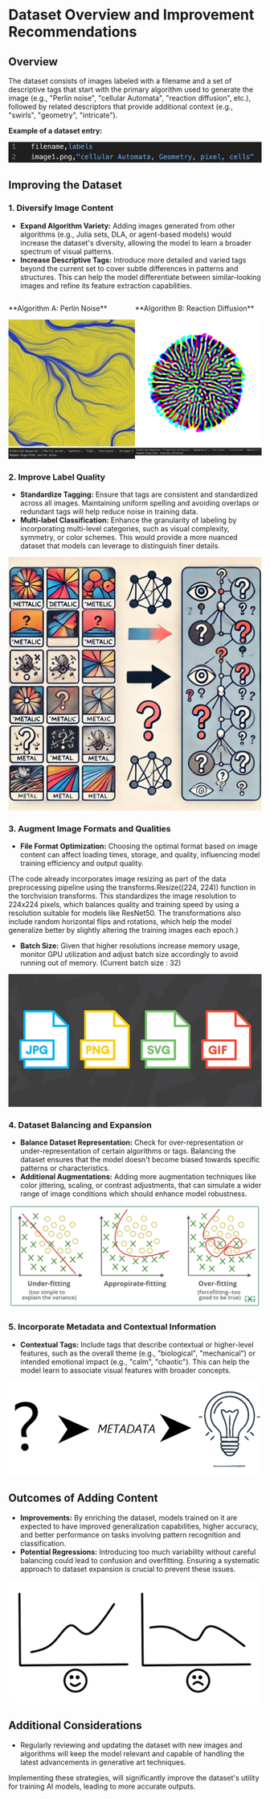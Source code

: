 # Dataset Overview and Improvement Recommendations

## Overview
The dataset consists of images labeled with a filename and a set of descriptive tags that start with the primary algorithm used to generate the image (e.g., "Perlin noise", "cellular Automata", "reaction diffusion", etc.), followed by related descriptors that provide additional context (e.g., "swirls", "geometry", "intricate").

**Example of a dataset entry:**

![Dataset](images/datasetline.png)

## Improving the Dataset

### 1. Diversify Image Content
- **Expand Algorithm Variety:** Adding images generated from other algorithms (e.g., Julia sets, DLA, or agent-based models) would increase the dataset's diversity, allowing the model to learn a broader spectrum of visual patterns.
- **Increase Descriptive Tags:** Introduce more detailed and varied tags beyond the current set to cover subtle differences in patterns and structures. This can help the model differentiate between similar-looking images and refine its feature extraction capabilities.

<div style="display: flex; justify-content: space-around;">
    <div>
        <p>**Algorithm A: Perlin Noise**</p>
        <img src="images/algorithm_a.png" alt="Algorithm A Output" width="300">
        <img src="images/result_algorithm_a.png" alt="Result A on Model" width="300">
    </div>
    <div>
        <p>**Algorithm B: Reaction Diffusion**</p>
        <img src="images/algorithm_b.png" alt="Algorithm B Output" width="300">
        <img src="images/result_algorithm_b.png" alt="Result B on Model" width="300">
    </div>
</div>

### 2. Improve Label Quality
- **Standardize Tagging:** Ensure that tags are consistent and standardized across all images. Maintaining uniform spelling and avoiding overlaps or redundant tags will help reduce noise in training data.
- **Multi-label Classification:** Enhance the granularity of labeling by incorporating multi-level categories, such as visual complexity, symmetry, or color schemes. This would provide a more nuanced dataset that models can leverage to distinguish finer details.

![InconsistentLabeling](images/inconsistentlabeling.png)

### 3. Augment Image Formats and Qualities
- **File Format Optimization:** Choosing the optimal format based on image content can affect loading times, storage, and quality, influencing model training efficiency and output quality.

(The code already incorporates image resizing as part of the data preprocessing pipeline using the transforms.Resize((224, 224)) function in the torchvision transforms. This standardizes the image resolution to 224x224 pixels, which balances quality and training speed by using a resolution suitable for models like ResNet50. The transformations also include random horizontal flips and rotations, which help the model generalize better by slightly altering the training images each epoch.)

- **Batch Size:** Given that higher resolutions increase memory usage, monitor GPU utilization and adjust batch size accordingly to avoid running out of memory. (Current batch size : 32)

![ImageFormat](images/image_format.png)

### 4. Dataset Balancing and Expansion
- **Balance Dataset Representation:** Check for over-representation or under-representation of certain algorithms or tags. Balancing the dataset ensures that the model doesn't become biased towards specific patterns or characteristics.
- **Additional Augmentations:** Adding more augmentation techniques like color jittering, scaling, or contrast adjustments, that can simulate a wider range of image conditions which should enhance model robustness.

![overunderfitting](images/overunderfitting.png)

### 5. Incorporate Metadata and Contextual Information
- **Contextual Tags:** Include tags that describe contextual or higher-level features, such as the overall theme (e.g., "biological", "mechanical") or intended emotional impact (e.g., "calm", "chaotic"). This can help the model learn to associate visual features with broader concepts.

![metadata](images/meta.png)

## Outcomes of Adding Content
- **Improvements:** By enriching the dataset, models trained on it are expected to have improved generalization capabilities, higher accuracy, and better performance on tasks involving pattern recognition and classification.
- **Potential Regressions:** Introducing too much variability without careful balancing could lead to confusion and overfitting. Ensuring a systematic approach to dataset expansion is crucial to prevent these issues.

![improvedvsregressed](images/goodbad.png)

## Additional Considerations
- Regularly reviewing and updating the dataset with new images and algorithms will keep the model relevant and capable of handling the latest advancements in generative art techniques.

Implementing these strategies, will significantly improve the dataset's utility for training AI models, leading to more accurate outputs.
